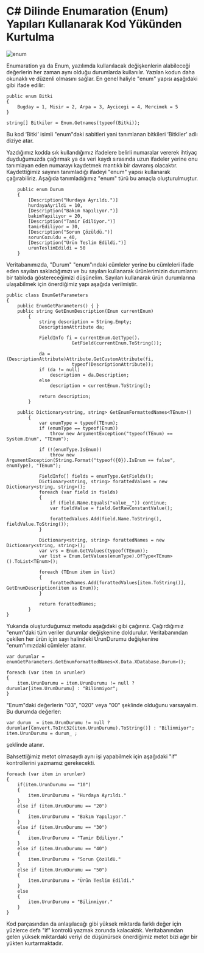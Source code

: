 # C# Dilinde Enumaration (Enum) Yapıları Kullanarak Kod Yükünden Kurtulma

![enum](https://encrypted-tbn3.gstatic.com/images?q=tbn:ANd9GcSS67l7197obfrGo9lllkw-otRVpq_lrFZpuPRSnMasWqu1Zuc0VA)

Enumaration ya da Enum, yazılımda kullanılacak değişkenlerin alabileceği değerlerin her zaman aynı olduğu durumlarda kullanılır. Yazılan kodun daha okunaklı ve düzenli olmasını sağlar. En genel haliyle "enum" yapısı aşağıdaki gibi ifade edilir:


    public enum Bitki
    {
        Bugday = 1, Misir = 2, Arpa = 3, Aycicegi = 4, Mercimek = 5
    }

    string[] Bitkiler = Enum.Getnames(typeof(Bitki));


Bu kod ‘Bitki’ isimli "enum"daki sabitleri yani tanımlanan bitkileri ‘Bitkiler’ adlı diziye atar.

Yazdığımız kodda sık kullandığımız ifadelere belirli numaralar vererek ihtiyaç duyduğumuzda çağırmak ya da veri kaydı sırasında uzun ifadeler yerine onu tanımlayan eden numarayı kaydetmek mantıklı bir davranış olacaktır. Kaydettiğimiz sayının tanımladığı ifadeyi "enum" yapısı kullanarak çağırabiliriz. Aşağıda tanımladığımız "enum" türü bu amaçla oluşturulmuştur.

        public enum Durum
        {
            [Description("Hurdaya Ayrıldı.")]
            hurdayaAyrildi = 10,
            [Description("Bakım Yapılıyor.")]
            bakimYapiliyor = 20,
            [Description("Tamir Ediliyor.")]
            tamirEdiliyor = 30,
            [Description("Sorun Çözüldü.")]
            sorunCozuldu = 40,
            [Description("Ürün Teslim Edildi.")]
            urunTeslimEdildi = 50
        }

Veritabanımızda, "Durum" "enum"ındaki cümleler yerine bu cümleleri ifade eden sayıları sakladığımızı ve bu sayıları kullanarak ürünlerimizin durumlarını bir tabloda göstereceğimizi düşünelim. Sayıları kullanarak ürün durumlarına ulaşabilmek için önerdiğimiz yapı aşağıda verilmiştir.

    public class EnumGetParameters
    {
        public EnumGetParameters() { }
        public string GetEnumDescription(Enum currentEnum)
            {
                string description = String.Empty;
                DescriptionAttribute da;

                FieldInfo fi = currentEnum.GetType().
                            GetField(currentEnum.ToString());

                da = (DescriptionAttribute)Attribute.GetCustomAttribute(fi,
                            typeof(DescriptionAttribute));
                if (da != null)
                    description = da.Description;
                else
                    description = currentEnum.ToString();

                return description;
            }

        public Dictionary<string, string> GetEnumFormattedNames<TEnum>()
            {
                var enumType = typeof(TEnum);
                if (enumType == typeof(Enum))
                    throw new ArgumentException("typeof(TEnum) == System.Enum", "TEnum");

                if (!(enumType.IsEnum))
                    throw new ArgumentException(String.Format("typeof({0}).IsEnum == false", enumType), "TEnum");

                FieldInfo[] fields = enumType.GetFields();
                Dictionary<string, string> forattedValues = new Dictionary<string, string>();
                foreach (var field in fields)
                {
                    if (field.Name.Equals("value__")) continue;
                    var fieldValue = field.GetRawConstantValue();

                    forattedValues.Add(field.Name.ToString(), fieldValue.ToString());
                }

                Dictionary<string, string> forattedNames = new Dictionary<string, string>();
                var vrs = Enum.GetValues(typeof(TEnum));
                var list = Enum.GetValues(enumType).OfType<TEnum>().ToList<TEnum>();

                foreach (TEnum item in list)
                {
                    forattedNames.Add(forattedValues[item.ToString()], GetEnumDescription(item as Enum));
                }

                return forattedNames;
            }
    }

Yukarıda oluşturduğumuz metodu aşağıdaki gibi çağırırız. Çağırdığımız "enum"daki tüm veriler durumlar değişkenine doldurulur. Veritabanından çekilen her ürün için sayı halindeki UrunDurumu değişkenine "enum"ımızdaki cümleler atanır.

    var durumlar = enumGetParameters.GetEnumFormattedNames<X.Data.XDatabase.Durum>();

    foreach (var item in urunler)
    {
        item.UrunDurumu = item.UrunDurumu != null ? durumlar[item.UrunDurumu] : "Bilinmiyor";
    }

"Enum"daki değerlerin "03", "020" veya "00" şeklinde olduğunu varsayalım. Bu durumda değerler:

    var durum_ = item.UrunDurumu != null ? durumlar[Convert.ToInt32(item.UrunDurumu).ToString()] : "Bilinmiyor";
    item.UrunDurumu = durum_ ;

şeklinde atanır.

Bahsettiğimiz metot olmasaydı aynı işi yapabilmek için aşağıdaki "if" kontrollerini yazmamız gerekecekti.

    foreach (var item in urunler)
    {
        if(item.UrunDurumu == "10")
        {
            item.UrunDurumu = "Hurdaya Ayrıldı."
        }
        else if (item.UrunDurumu == "20")
        {
            item.UrunDurumu = "Bakım Yapılıyor."
        }
        else if (item.UrunDurumu == "30")
        {
            item.UrunDurumu = "Tamir Ediliyor."
        }
        else if (item.UrunDurumu == "40")
        {
            item.UrunDurumu = "Sorun Çözüldü."
        }
        else if (item.UrunDurumu == "50")
        {
            item.UrunDurumu = "Ürün Teslim Edildi."
        }
        else
        {
            item.UrunDurumu = "Bilinmiyor."
        }
    }

Kod parçasından da anlaşılacağı gibi yüksek miktarda farklı değer için yüzlerce defa "if" kontrolü yazmak zorunda kalacaktık. Veritabanından gelen yüksek miktardaki veriyi de düşünürsek önerdiğimiz metot bizi ağır bir yükten kurtarmaktadır.
